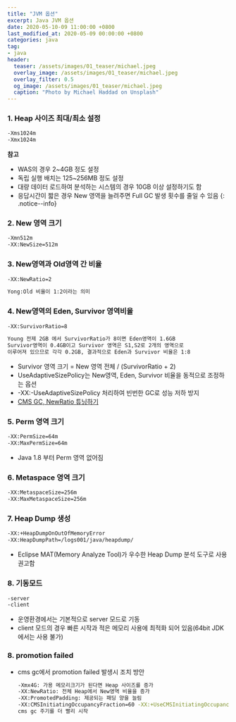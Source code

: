 ```yaml
---
title: "JVM 옵션"
excerpt: Java JVM 옵션
date: 2020-05-10-09 11:00:00 +0800
last_modified_at: 2020-05-09 00:00:00 +0800
categories: java
tag:
- java
header:
  teaser: /assets/images/01_teaser/michael.jpeg
  overlay_image: /assets/images/01_teaser/michael.jpeg
  overlay_filter: 0.5
  og_image: /assets/images/01_teaser/michael.jpeg
  caption: "Photo by Michael Haddad on Unsplash"    
---
```


### 1. Heap 사이즈 최대/최소 설정
```sh 
-Xms1024m
-Xmx1024m
```

**참고** 
 - WAS의 경우 2~4GB 정도 설정
 - 독립 실행 배치는 125~256MB 정도 설정
 - 대량 데이터 로드하여 분석하는 시스템의 경우 10GB 이상 설정하기도 함 
 - 응답시간이 짧은 경우 New 영역을 늘려주면 Full GC 발생 횟수를 줄일 수 있음 
{: .notice--info}

### 2. New 영역 크기
```sh 
-Xmn512m
-XX:NewSize=512m
```

### 3. New영역과 Old영역 간 비율

  ```sh 
  -XX:NewRatio=2
  
  Yong:Old 비율이 1:2이라는 의미 
  ```

### 4. New영역의 Eden, Survivor 영역비율

  ```sh 
  -XX:SurvivorRatio=8
  
  Young 전제 2GB 에서 SurvivorRatio가 8이면 Eden영역이 1.6GB
  Survivor영역이 0.4GB이고 Survivor 영역은 S1,S2로 2개의 영역으로
  이루어져 있으므로 각각 0.2GB, 결과적으로 Eden과 Survivor 비율은 1:8
  ```
- Survivor 영역 크기 = New 영역 전체 / (SurvivorRatio + 2)
- UseAdaptiveSizePolicy는 New영역, Eden, Survivor 비율을 동적으로 조정하는 옵션   
- -XX:-UseAdaptiveSizePolicy 처리하여 빈번한 GC로 성능 저하 방지
- [CMS GC, NewRatio 튜닝하기](https://brunch.co.kr/@alden/47)

### 5. Perm 영역 크기

  ```sh  
  -XX:PermSize=64m
  -XX:MaxPermSize=64m
  ```
- Java 1.8 부터 Perm 영역 없어짐 

### 6. Metaspace 영역 크기

  ```sh 
  -XX:MetaspaceSize=256m
  -XX:MaxMetaspaceSize=256m
  ```

### 7. Heap Dump 생성

  ```sh 
  -XX:+HeapDumpOnOutOfMemoryError
  -XX:HeapDumpPath=/logs001/java/heapdump/
  ```

- Eclipse MAT(Memory Analyze Tool)가 우수한 Heap Dump 분석 도구로 사용 권고함

### 8. 기동모드

```sh 
-server
-client
```
- 운영환경에서는 기본적으로 server 모드로 기동
- client 모드의 경우 빠른 시작과 적은 메모리 사용에 최적화 되어 있음(64bit JDK에서는 사용 불가)

### 8. promotion failed 

- cms gc에서 promotion failed 발생시 조치 방안

  ```sh 
  -Xmx4G: 가용 메모리크기가 된다면 Heap 사이즈를 증가
  -XX:NewRatio: 전체 Heap에서 New영역 비율을 증가
  -XX:PromotedPadding: 제공되는 패딩 양을 늘림
  -XX:CMSInitiatingOccupancyFraction=60 -XX:+UseCMSInitiatingOccupancyOnly
  cms gc 주기를 더 빨리 시작 
  ```
